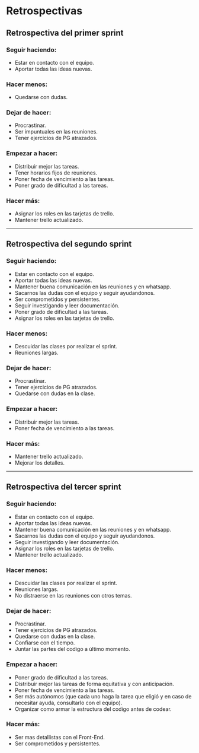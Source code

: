 # Retrospectivas 

## Retrospectiva del primer sprint

### Seguir haciendo:
* Estar en contacto con el equipo.
* Aportar todas las ideas nuevas.

### Hacer menos:
* Quedarse con dudas.

### Dejar de hacer:
* Procrastinar.
* Ser impuntuales en las reuniones.
* Tener ejercicios de PG atrazados.

### Empezar a hacer:
* Distribuir mejor las tareas.
* Tener horarios fijos de reuniones.
* Poner fecha de vencimiento a las tareas.
* Poner grado de dificultad a las tareas.

### Hacer más:
* Asignar los roles en las tarjetas de trello.
* Mantener trello actualizado.

---------------------------------------------------------------------------
## Retrospectiva del segundo sprint

### Seguir haciendo:
* Estar en contacto con el equipo.
* Aportar todas las ideas nuevas.
* Mantener buena comunicación en las reuniones y en whatsapp.
* Sacarnos las dudas con el equipo y seguir ayudandonos.
* Ser comprometidos y persistentes.
* Seguir investigando y leer documentación.
* Poner grado de dificultad a las tareas.
* Asignar los roles en las tarjetas de trello.

### Hacer menos:
* Descuidar las clases por realizar el sprint.
* Reuniones largas.

### Dejar de hacer:
* Procrastinar.
* Tener ejercicios de PG atrazados.
* Quedarse con dudas en la clase.

### Empezar a hacer:
* Distribuir mejor las tareas.
* Poner fecha de vencimiento a las tareas.

### Hacer más:
* Mantener trello actualizado.
* Mejorar los detalles.

---------------------------------------------------------------------------
## Retrospectiva del tercer sprint

### Seguir haciendo:
* Estar en contacto con el equipo.
* Aportar todas las ideas nuevas.
* Mantener buena comunicación en las reuniones y en whatsapp.
* Sacarnos las dudas con el equipo y seguir ayudandonos.
* Seguir investigando y leer documentación.
* Asignar los roles en las tarjetas de trello.
* Mantener trello actualizado.

### Hacer menos:
* Descuidar las clases por realizar el sprint.
* Reuniones largas.
* No distraerse en las reuniones con otros temas.

### Dejar de hacer:
* Procrastinar.
* Tener ejercicios de PG atrazados.
* Quedarse con dudas en la clase.
* Confiarse con el tiempo.
* Juntar las partes del codigo a último momento.

### Empezar a hacer:
* Poner grado de dificultad a las tareas.
* Distribuir mejor las tareas de forma equitativa y con anticipación.
* Poner fecha de vencimiento a las tareas.
* Ser más autónomos (que cada uno haga la tarea que eligió y en caso de necesitar ayuda, consultarlo con el equipo).
* Organizar como armar la estructura del codigo antes de codear.

### Hacer más:
* Ser mas detallistas con el Front-End.
* Ser comprometidos y persistentes.
